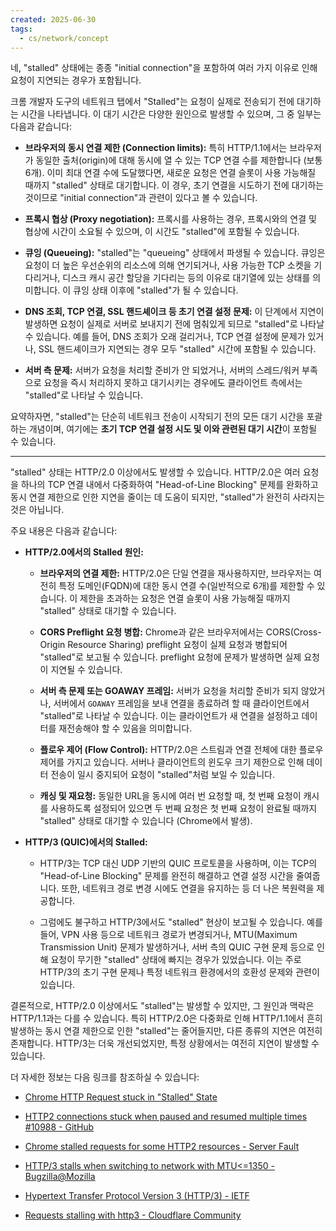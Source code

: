 ```yaml
---
created: 2025-06-30
tags:
  - cs/network/concept
---
```

네, "stalled" 상태에는 종종 "initial connection"을 포함하여 여러 가지 이유로 인해 요청이 지연되는 경우가 포함됩니다.

크롬 개발자 도구의 네트워크 탭에서 "Stalled"는 요청이 실제로 전송되기 전에 대기하는 시간을 나타냅니다. 이 대기 시간은 다양한 원인으로 발생할 수 있으며, 그 중 일부는 다음과 같습니다:

- **브라우저의 동시 연결 제한 (Connection limits):** 특히 HTTP/1.1에서는 브라우저가 동일한 출처(origin)에 대해 동시에 열 수 있는 TCP 연결 수를 제한합니다 (보통 6개). 이미 최대 연결 수에 도달했다면, 새로운 요청은 연결 슬롯이 사용 가능해질 때까지 "stalled" 상태로 대기합니다. 이 경우, 초기 연결을 시도하기 전에 대기하는 것이므로 "initial connection"과 관련이 있다고 볼 수 있습니다.
    
- **프록시 협상 (Proxy negotiation):** 프록시를 사용하는 경우, 프록시와의 연결 및 협상에 시간이 소요될 수 있으며, 이 시간도 "stalled"에 포함될 수 있습니다.
    
- **큐잉 (Queueing):** "stalled"는 "queueing" 상태에서 파생될 수 있습니다. 큐잉은 요청이 더 높은 우선순위의 리소스에 의해 연기되거나, 사용 가능한 TCP 소켓을 기다리거나, 디스크 캐시 공간 할당을 기다리는 등의 이유로 대기열에 있는 상태를 의미합니다. 이 큐잉 상태 이후에 "stalled"가 될 수 있습니다.
    
- **DNS 조회, TCP 연결, SSL 핸드셰이크 등 초기 연결 설정 문제:** 이 단계에서 지연이 발생하면 요청이 실제로 서버로 보내지기 전에 멈춰있게 되므로 "stalled"로 나타날 수 있습니다. 예를 들어, DNS 조회가 오래 걸리거나, TCP 연결 설정에 문제가 있거나, SSL 핸드셰이크가 지연되는 경우 모두 "stalled" 시간에 포함될 수 있습니다.
    
- **서버 측 문제:** 서버가 요청을 처리할 준비가 안 되었거나, 서버의 스레드/워커 부족으로 요청을 즉시 처리하지 못하고 대기시키는 경우에도 클라이언트 측에서는 "stalled"로 나타날 수 있습니다.
    

요약하자면, "stalled"는 단순히 네트워크 전송이 시작되기 전의 모든 대기 시간을 포괄하는 개념이며, 여기에는 **초기 TCP 연결 설정 시도 및 이와 관련된 대기 시간**이 포함될 수 있습니다.


---
"stalled" 상태는 HTTP/2.0 이상에서도 발생할 수 있습니다. HTTP/2.0은 여러 요청을 하나의 TCP 연결 내에서 다중화하여 "Head-of-Line Blocking" 문제를 완화하고 동시 연결 제한으로 인한 지연을 줄이는 데 도움이 되지만, "stalled"가 완전히 사라지는 것은 아닙니다.

주요 내용은 다음과 같습니다:

- **HTTP/2.0에서의 Stalled 원인:**
    
    - **브라우저의 연결 제한:** HTTP/2.0은 단일 연결을 재사용하지만, 브라우저는 여전히 특정 도메인(FQDN)에 대한 동시 연결 수(일반적으로 6개)를 제한할 수 있습니다. 이 제한을 초과하는 요청은 연결 슬롯이 사용 가능해질 때까지 "stalled" 상태로 대기할 수 있습니다.
        
    - **CORS Preflight 요청 병합:** Chrome과 같은 브라우저에서는 CORS(Cross-Origin Resource Sharing) preflight 요청이 실제 요청과 병합되어 "stalled"로 보고될 수 있습니다. preflight 요청에 문제가 발생하면 실제 요청이 지연될 수 있습니다.
        
    - **서버 측 문제 또는 GOAWAY 프레임:** 서버가 요청을 처리할 준비가 되지 않았거나, 서버에서 `GOAWAY` 프레임을 보내 연결을 종료하려 할 때 클라이언트에서 "stalled"로 나타날 수 있습니다. 이는 클라이언트가 새 연결을 설정하고 데이터를 재전송해야 할 수 있음을 의미합니다.
        
    - **플로우 제어 (Flow Control):** HTTP/2.0은 스트림과 연결 전체에 대한 플로우 제어를 가지고 있습니다. 서버나 클라이언트의 윈도우 크기 제한으로 인해 데이터 전송이 일시 중지되어 요청이 "stalled"처럼 보일 수 있습니다.
        
    - **캐싱 및 재요청:** 동일한 URL을 동시에 여러 번 요청할 때, 첫 번째 요청이 캐시를 사용하도록 설정되어 있으면 두 번째 요청은 첫 번째 요청이 완료될 때까지 "stalled" 상태로 대기할 수 있습니다 (Chrome에서 발생).
        
- **HTTP/3 (QUIC)에서의 Stalled:**
    
    - HTTP/3는 TCP 대신 UDP 기반의 QUIC 프로토콜을 사용하며, 이는 TCP의 "Head-of-Line Blocking" 문제를 완전히 해결하고 연결 설정 시간을 줄여줍니다. 또한, 네트워크 경로 변경 시에도 연결을 유지하는 등 더 나은 복원력을 제공합니다.
        
    - 그럼에도 불구하고 HTTP/3에서도 "stalled" 현상이 보고될 수 있습니다. 예를 들어, VPN 사용 등으로 네트워크 경로가 변경되거나, MTU(Maximum Transmission Unit) 문제가 발생하거나, 서버 측의 QUIC 구현 문제 등으로 인해 요청이 무기한 "stalled" 상태에 빠지는 경우가 있었습니다. 이는 주로 HTTP/3의 초기 구현 문제나 특정 네트워크 환경에서의 호환성 문제와 관련이 있습니다.
        

결론적으로, HTTP/2.0 이상에서도 "stalled"는 발생할 수 있지만, 그 원인과 맥락은 HTTP/1.1과는 다를 수 있습니다. 특히 HTTP/2.0은 다중화로 인해 HTTP/1.1에서 흔히 발생하는 동시 연결 제한으로 인한 "stalled"는 줄어들지만, 다른 종류의 지연은 여전히 존재합니다. HTTP/3는 더욱 개선되었지만, 특정 상황에서는 여전히 지연이 발생할 수 있습니다.

더 자세한 정보는 다음 링크를 참조하실 수 있습니다:

- [Chrome HTTP Request stuck in "Stalled" State](https://xangelo.ca/posts/chrome-http-request-stuck-in-a-stalled-state/)
    
- [HTTP2 connections stuck when paused and resumed multiple times #10988 - GitHub](https://github.com/curl/curl/issues/10988)
    
- [Chrome stalled requests for some HTTP2 resources - Server Fault](https://serverfault.com/questions/852021/chrome-stalled-requests-for-some-http2-resources)
    
- [HTTP/3 stalls when switching to network with MTU<=1350 - Bugzilla@Mozilla](https://bugzilla.mozilla.org/show_bug.cgi?id=1734110)
    
- [Hypertext Transfer Protocol Version 3 (HTTP/3) - IETF](https://www.ietf.org/archive/id/draft-ietf-quic-http-34.html)
    
- [Requests stalling with http3 - Cloudflare Community](https://community.cloudflare.com/t/requests-stalling-with-http3/742568)